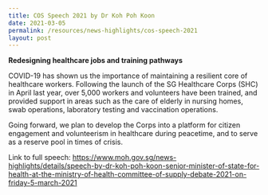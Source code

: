 ```yaml
---
title: COS Speech 2021 by Dr Koh Poh Koon
date: 2021-03-05
permalink: /resources/news-highlights/cos-speech-2021
layout: post
---
```

**Redesigning healthcare jobs and training pathways**

COVID-19 has shown us the importance of maintaining a resilient core of healthcare workers. Following the launch of the SG Healthcare Corps (SHC) in April last year, over 5,000 workers and volunteers have been trained, and provided support in areas such as the care of elderly in nursing homes, swab operations, laboratory testing and vaccination operations.

Going forward, we plan to develop the Corps into a platform for citizen engagement and volunteerism in healthcare during peacetime, and to serve as a reserve pool in times of crisis.

Link to full speech: https://www.moh.gov.sg/news-highlights/details/speech-by-dr-koh-poh-koon-senior-minister-of-state-for-health-at-the-ministry-of-health-committee-of-supply-debate-2021-on-friday-5-march-2021